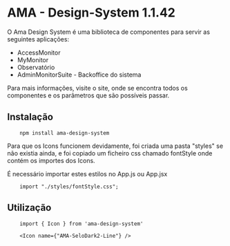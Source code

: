 # AMA - Design-System 1.1.42

O Ama Design System é uma biblioteca de componentes para servir as seguintes aplicações:

- AccessMonitor
- MyMonitor
- Observatório
- AdminMonitorSuite - Backoffice do sistema

Para mais informações, visite o site, onde se encontra todos os componentes e os parâmetros que são possíveis passar.

## Instalação
```
    npm install ama-design-system
```

Para que os Icons funcionem devidamente, foi criada uma pasta "styles" se não existia ainda, e foi copiado um ficheiro css
chamado fontStyle onde contém os importes dos Icons.

É necessário importar estes estilos no App.js ou App.jsx

```
    import "./styles/fontStyle.css";
```


## Utilização
```
    import { Icon } from 'ama-design-system'

    <Icon name={"AMA-SeloDark2-Line"} />
```
